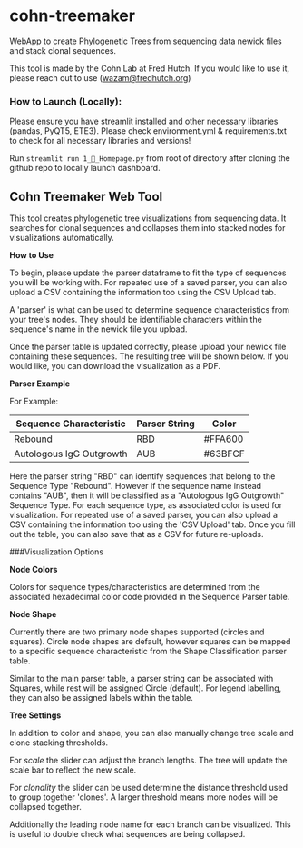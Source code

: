 # cohn-treemaker
WebApp to create Phylogenetic Trees from sequencing data newick files and stack clonal sequences.

This tool is made by the Cohn Lab at Fred Hutch. If you would like to use it, please reach out to use (wazam@fredhutch.org)

### How to Launch (Locally):

Please ensure you have streamlit installed and other necessary libraries (pandas, PyQT5, ETE3). Please check environment.yml & requirements.txt to check for all necessary libraries and versions!

Run `streamlit run 1_🐨_Homepage.py` from root of directory after cloning the github repo to locally launch dashboard.

## Cohn Treemaker Web Tool

This tool creates phylogenetic tree visualizations from sequencing data. It searches for clonal sequences and collapses them into stacked nodes for visualizations automatically. 

**How to Use**

To begin, please update the parser dataframe to fit the type of sequences you will be working with. For repeated use of a saved parser, you can also upload a CSV containing the information too using the CSV Upload tab.

A 'parser' is what can be used to determine sequence characteristics from your tree's nodes. They should be identifiable characters within the sequence's name in the newick file you upload.

Once the parser table is updated correctly, please upload your newick file containing these sequences. The resulting tree will be shown below. If you would like, you can download the visualization as a PDF.

**Parser Example**

For Example:
    
| Sequence Characteristic    | Parser String | Color |
| -------- | ------- | ------- |
| Rebound  | RBD   |  #FFA600 |  
| Autologous IgG Outgrowth  | AUB   |  #63BFCF |

Here the parser string "RBD" can identify sequences that belong to the Sequence Type "Rebound".
However if the sequence name instead contains "AUB", then it will be classified as a
"Autologous IgG Outgrowth" Sequence Type. For each sequence type, as associated color is used for
visualization.
For repeated use of a saved parser, you can also upload a CSV containing the information too using the
'CSV Upload' tab. Once you fill out the table, you can also save that as a CSV for future re-uploads.

###Visualization Options

**Node Colors**

Colors for sequence types/characteristics are determined from the associated hexadecimal color code provided in the Sequence Parser table.

**Node Shape**

Currently there are two primary node shapes supported (circles and squares). Circle node shapes are default, however squares can be mapped to a specific sequence characteristic from the Shape Classification parser table. 

Similar to the main parser table, a parser string can be associated with Squares, while rest will be assigned Circle (default). For legend labelling, they can also be assigned labels within the table.

**Tree Settings**

In addition to color and shape, you can also manually change tree scale and clone stacking thresholds.

For *scale* the slider can adjust the branch lengths. The tree will update the scale bar to reflect the new scale.

For *clonality* the slider can be used determine the distance threshold used to group together 'clones'. A larger threshold means more nodes will be collapsed together.

Additionally the leading node name for each branch can be visualized. This is useful to double check what sequences are being collapsed. 